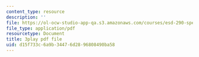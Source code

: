 ```yaml
---
content_type: resource
description: ''
file: https://ol-ocw-studio-app-qa.s3.amazonaws.com/courses/esd-290-special-topics-in-supply-chain-management-spring-2005/d15f733c6a9b34476d2896808490ba58_H7vyIn6WtOk.pdf
file_type: application/pdf
resourcetype: Document
title: 3play pdf file
uid: d15f733c-6a9b-3447-6d28-96808490ba58
---
```

